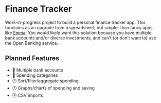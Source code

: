 # Finance Tracker
Work-in-progress project to build a personal finance tracker app. This functions as an upgrade from a spreadsheet, but simpler than fancy apps like [Emma](https://emma-app.com). You would likely want this solution because you have multiple bank accounts and/or diverse investments, and can't (or don't want to) use the Open Banking service.

## Planned Features
- 🚧 Multiple bank accounts
- 🚧 Spending categories
- 🕒 Sort/filter/aggregate spending
- 🕒 Graphs/charts of spending and saving
- 🕒 CSV imports
